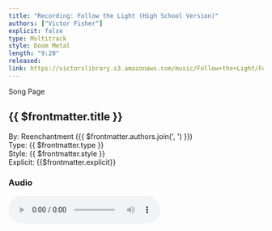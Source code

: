 ```yaml
---
title: "Recording: Follow the Light (High School Version)"
authors: ["Victor Fisher"]
explicit: false
type: Multitrack  
style: Doom Metal
length: "9:20"
released: 
link: https://victorslibrary.s3.amazonaws.com/music/Follow+the+Light/Follow+the+Light+(High+School+Version).mp3
---
```


<g-link to="/39">Song Page</g-link>

## {{ $frontmatter.title }}

By: <g-link to="/16">Reenchantment</g-link> ({{ $frontmatter.authors.join(', ') }})  
Type: {{ $frontmatter.type }}  
Style: {{ $frontmatter.style }}  
Explicit: {{$frontmatter.explicit}}

### Audio

<audio controls controlsList="nodownload">
  <source :src="$frontmatter.link" type="audio/mpeg">
Your browser does not support the audio element.
</audio>
